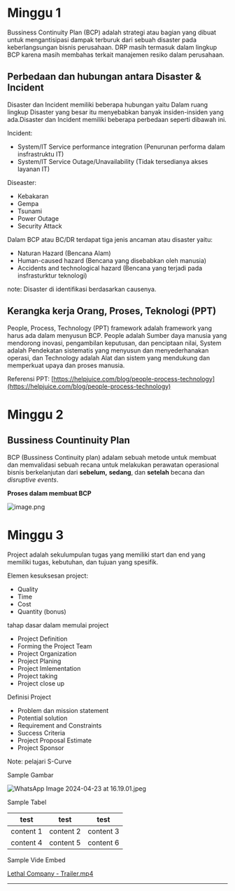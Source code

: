 # Minggu 1

Bussiness Continuity Plan (BCP) adalah strategi atau bagian yang dibuat untuk mengantisipasi dampak terburuk dari sebuah disaster pada keberlangsungan bisnis perusahaan. DRP masih termasuk dalam lingkup BCP karena masih membahas terkait manajemen resiko dalam perusahaan.

## Perbedaan dan hubungan antara Disaster & Incident

Disaster dan Incident memiliki beberapa hubungan yaitu Dalam ruang lingkup Disaster yang besar itu menyebabkan banyak insiden-insiden yang ada.Disaster dan Incident memiliki beberapa perbedaan seperti dibawah ini.

Incident:

- System/IT Service performance integration (Penurunan performa dalam insfrastruktu IT)
- System/IT Service Outage/Unavailability (Tidak tersedianya akses layanan IT)

Diseaster:

- Kebakaran
- Gempa
- Tsunami
- Power Outage
- Security Attack

Dalam BCP atau BC/DR terdapat tiga jenis ancaman atau disaster yaitu:

- Naturan Hazard (Bencana Alam)
- Human-caused hazard (Bencana yang disebabkan oleh manusia)
- Accidents and technological hazard (Bencana yang terjadi pada insfrasturktur teknologi)

note: Disaster di identifikasi berdasarkan causenya.

## Kerangka kerja Orang, Proses, Teknologi (PPT)

People, Process, Technology (PPT) framework adalah framework yang harus ada dalam menyusun BCP. People adalah Sumber daya manusia yang mendorong inovasi, pengambilan keputusan, dan penciptaan nilai, System adalah Pendekatan sistematis yang menyusun dan menyederhanakan operasi, dan Technology adalah Alat dan sistem yang mendukung dan memperkuat upaya dan proses manusia.

Referensi PPT: [https://helpjuice.com/blog/people-process-technology](https://helpjuice.com/blog/people-process-technology)

# Minggu 2

## Bussiness Countinuity Plan

BCP (Bussiness Continuity plan) adalam sebuah metode untuk membuat dan memvalidasi sebuah recana untuk melakukan perawatan operasional bisnis berkelanjutan dari **sebelum,** **sedang**, dan **setelah** becana dan *disruptive events*.

**Proses dalam membuat BCP**

![image.png](https://res.craft.do/user/full/9b90acb1-2b88-2bcd-a32a-70b7ba1da15e/doc/7830a0b2-4d23-4f91-89c4-f5a68ee864c3/2112eccb-52f4-4f33-8acf-706fcddf6d2e)

# Minggu 3

Project adalah sekulumpulan tugas yang memiliki start dan end yang memiliki tugas, kebutuhan, dan tujuan yang spesifik.

Elemen kesuksesan project:

- Quality
- Time
- Cost
- Quantity (bonus)

tahap dasar dalam memulai project

- Project Definition
- Forming the Project Team
- Project Organization
- Project Planing
- Project Imlementation
- Project taking
- Project close up

Definisi Project

- Problem dan mission statement
- Potential solution
- Requirement and Constraints
- Success Criteria
- Project Proposal Estimate
- Project Sponsor

Note: pelajari S-Curve

Sample Gambar

![WhatsApp Image 2024-04-23 at 16.19.01.jpeg](https://res.craft.do/user/full/9b90acb1-2b88-2bcd-a32a-70b7ba1da15e/doc/7830a0b2-4d23-4f91-89c4-f5a68ee864c3/d2ef59ee-dc06-4d5f-9abe-9879ee36e534)

Sample Tabel

| test      | test      | test      |
| --------- | --------- | --------- |
| content 1 | content 2 | content 3 |
| content 4 | content 5 | content 6 |

Sample Vide Embed

[Lethal Company - Trailer.mp4](https://res.craft.do/user/full/9b90acb1-2b88-2bcd-a32a-70b7ba1da15e/doc/7830a0b2-4d23-4f91-89c4-f5a68ee864c3/3c1e347f-c71c-4874-a888-bef5de066deb)

---

